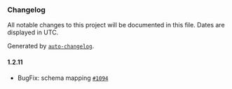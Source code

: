 ### Changelog

All notable changes to this project will be documented in this file. Dates are displayed in UTC.

Generated by [`auto-changelog`](https://github.com/CookPete/auto-changelog).

#### 1.2.11

- BugFix: schema mapping [`#1094`](https://github.com/PrefectHQ/orion-design/pull/1094)
